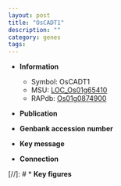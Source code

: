 ```yaml
---
layout: post
title: "OsCADT1"
description: ""
category: genes
tags: 
---
```


* **Information**  
    + Symbol: OsCADT1  
    + MSU: [LOC_Os01g65410](http://rice.uga.edu/cgi-bin/ORF_infopage.cgi?orf=LOC_Os01g65410)  
    + RAPdb: [Os01g0874900](http://rapdb.dna.affrc.go.jp/viewer/gbrowse_details/irgsp1?name=Os01g0874900)  

* **Publication**  

* **Genbank accession number**  

* **Key message**  

* **Connection**  

[//]: # * **Key figures**  


